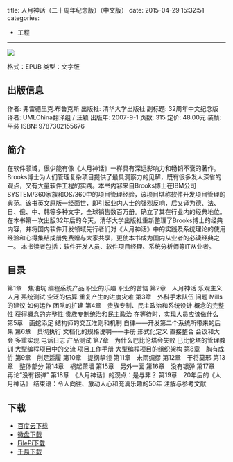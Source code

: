 title: 人月神话（二十周年纪念版）（中文版）
date: 2015-04-29 15:32:51
categories:
  - 工程
---

![](http://img3.douban.com/lpic/s2685011.jpg)

格式：EPUB
类型：文字版

<!--more-->

## 出版信息 ##

作者: 弗雷德里克.布鲁克斯 
出版社: 清华大学出版社
副标题: 32周年中文纪念版
译者: UMLChina翻译组 / 汪颖 
出版年: 2007-9-1
页数: 315
定价: 48.00元
装帧: 平装
ISBN: 9787302155676

## 简介 ##

在软件领域，很少能有像《人月神话》一样具有深远影响力和畅销不衰的著作。Brooks博士为人们管理复杂项目提供了最具洞察力的见解，既有很多发人深省的观点，又有大量软件工程的实践。本书内容来自Brooks博士在IBM公司SYSTEM/360家族和OS/360中的项目管理经验，该项目堪称软件开发项目管理的典范。该书英文原版一经面世，即引起业内人士的强烈反响，后又译为德、法、日、俄、中、韩等多种文字，全球销售数百万册。确立了其在行业内的经典地位。
在本书第一次出版32年后的今天，清华大学出版社重新整理了Brooks博士的经典内容，并将国内软件开发领域先行者们对《人月神话》中的实践及系统理论的使用经验和心得集结成册免费赠与大家共享，更使本书成为国内从业者的必读经典之一。
本书读者包括：软件开发人员、软件项目经理、系统分析师等IT从业者。

## 目录 ##

第1章　焦油坑
编程系统产品
职业的乐趣
职业的苦恼
第2章　人月神话
乐观主义
人月
系统测试
空泛的估算
重复产生的进度灾难
第3章　外科手术队伍
问题
Mills的建议
如何运作
团队的扩建
第4章　贵族专制、民主政治和系统设计
概念的完整性
获得概念的完整性
贵族专制统治和民主政治
在等待时，实现人员应该做什么
第5章　画蛇添足
结构师的交互准则和机制
自律——开发第二个系统所带来的后果
第6章　贯彻执行
文档化的规格说明——手册
形式化定义
直接整合
会议和大会
多重实现
电话日志
产品测试
第7章　为什么巴比伦塔会失败
巴比伦塔的管理教训
大型编程项目中的交流
项目工作手册
大型编程项目的组织架构
第8章　胸有成竹
第9章　削足适履
第10章　提纲挈领
第11章　未雨绸缪
第12章　干将莫邪
第13章　整体部分
第14章　祸起萧墙
第15章　另外一面
第16章　没有银弹
第17章　再论“没有银弹”
第18章　《人月神话》的观点：是与非？
第19章　20年后的《人月神话》
结束语：令人向往、激动人心和充满乐趣的50年
注解与参考文献

## 下载 ##

* [百度云下载](http://pan.baidu.com/s/1jG4MoNs)
* [微盘下载](http://vdisk.weibo.com/s/aADaW4YREZxzY)
* [FilePi下载](http://filepi.com/i/qfBQIzQ)
* [千易下载](http://1000eb.com/1hwfm)
